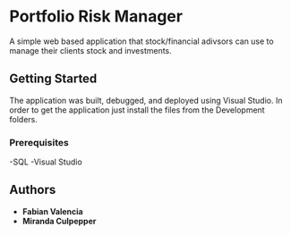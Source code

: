 # Portfolio Risk Manager

A simple web based application that stock/financial adivsors can use to manage
their clients stock and investments. 

## Getting Started

The application was built, debugged, and deployed using Visual Studio. 
In order to get the application just install the files from the Development folders.

### Prerequisites

-SQL 
-Visual Studio

## Authors

* **Fabian Valencia** 
* **Miranda Culpepper** 


